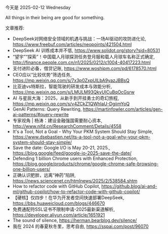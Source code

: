 今天是 2025-02-12 Wednesday

All things in their being are good for something.

文章推荐:
- DeepSeek对网络安全领域的机遇与挑战：一场AI驱动的攻防进化论, https://www.freebuf.com/articles/neopoints/421504.html
- DeepSeek AI 训练成本并不低, https://www.solidot.org/story?sid=80531
- “望宇”“探索”！中国载人月球探测任务登月服和载人月球车名称正式确定, http://finance.people.com.cn/n1/2025/0212/c1004-40417223.html
- 支付进阶必备，借贷记账, https://www.woshipm.com/pd/6178570.html
- CEO应以“比较优势”筛选任务, https://mp.weixin.qq.com/s/7x3p0ZxpUlLbA9yazJBBsQ
- 比亚迪vs特斯拉，智能驾驶的研发成本与效能分析, https://mp.weixin.qq.com/s/LMULM93QkyUICuBqOcGsrw
- AI 与星辰大海：2025，从新手到开挂勇士的奇幻旅程, https://mp.weixin.qq.com/s/v4ZCkZ1QWhIaU-DgiimYoQ
- GenAI Patterns: Query Rewriting, https://martinfowler.com/articles/gen-ai-patterns/#query-rewrite
- 专家视角 | 杨涛：建设金融强国需要耐心资本, http://www.nifd.cn/ResearchComment/Details/4558
- It's a Tool, Not a Goal - Why Your PKM System Should Stay Simple, https://www.dsebastien.net/its-a-tool-not-a-goal-why-your-pkm-system-should-stay-simple/
- Save the date: Google I/O is May 20-21, 2025., https://blog.google/feed/google-io-2025-save-the-date/
- Defending 1 billion Chrome users with Enhanced Protection, https://blog.google/products/chrome/google-chrome-safe-browsing-one-billion-users/
- 正确认识肥胖，远离“神药”陷阱, https://news.sciencenet.cn/htmlnews/2025/2/538584.shtm
- How to refactor code with GitHub Copilot, https://github.blog/ai-and-ml/github-copilot/how-to-refactor-code-with-github-copilot/
- 【硬核】仅四步！在华为开发者空间快速部署DeepSeek, https://bbs.huaweicloud.com/blogs/446670
- 免费通配符SSL证书不限制申请-2025最新渠道解析, https://developer.aliyun.com/article/1651921
- The sound of silence, https://herman.bearblog.dev/silence/
- 我在 2024 的春夏秋冬里，思考自由, https://sspai.com/post/96070
